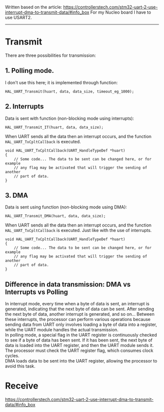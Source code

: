 Written based on the article:
https://controllerstech.com/stm32-uart-2-use-interrupt-dma-to-transmit-data/#info_box
For my Nucleo board I have to use USART2.
_______

# Transmit
There are three possibilities for transmission:
## 1. Polling mode.
I don't use this here; it is implemented through function:
```
HAL_UART_Transmit(huart, data, data_size, timeout_eg_1000);
```

## 2. Interrupts
Data is sent with function (non-blocking mode using interrupts):
```
HAL_UART_Transmit_IT(huart, data, data_size);
```
When UART sends all the data then an interrupt occurs, and the function 
`HAL_UART_TxCpltCallback` is executed.
```
void HAL_UART_TxCpltCallback(UART_HandleTypeDef *huart)
{
	// Some code... The data to be sent can be changed here, or for example
	// any flag may be activated that will trigger the sending of another
	// part of data.
}
```

## 3. DMA
Data is sent using function (non-blocking mode using DMA):
```
HAL_UART_Transmit_DMA(huart, data, data_size);
```
When UART sends all the data then an interrupt occurs, and the function 
`HAL_UART_TxCpltCallback` is executed. Just like with the use of interrupts.
```
void HAL_UART_TxCpltCallback(UART_HandleTypeDef *huart)
{
	// Some code... The data to be sent can be changed here, or for example
	// any flag may be activated that will trigger the sending of another
	// part of data.
}
```

## Difference in data transmission: DMA vs Interrupts vs Polling
In interrupt mode, every time when a byte of data is sent, an interrupt is 
generated, indicating that the next byte of data can be sent. After sending the 
next byte of data, another interrupt is generated, and so on... Between these 
interrupts, the processor can perform various operations because sending data 
from UART only involves loading a byte of data into a register, while the UART 
module handles the actual transmission. <br/>
In polling mode, a special flag in the UART register is continuously checked to 
see if a byte of data has been sent. If it has been sent, the next byte of data 
is loaded into the UART register, and then the UART module sends it. The 
processor must check the UART register flag, which consumes clock cycles. <br/>
DMA loads data to be sent into the UART register, allowing the processor to 
avoid this task.

# Receive
https://controllerstech.com/stm32-uart-2-use-interrupt-dma-to-transmit-data/#info_box

